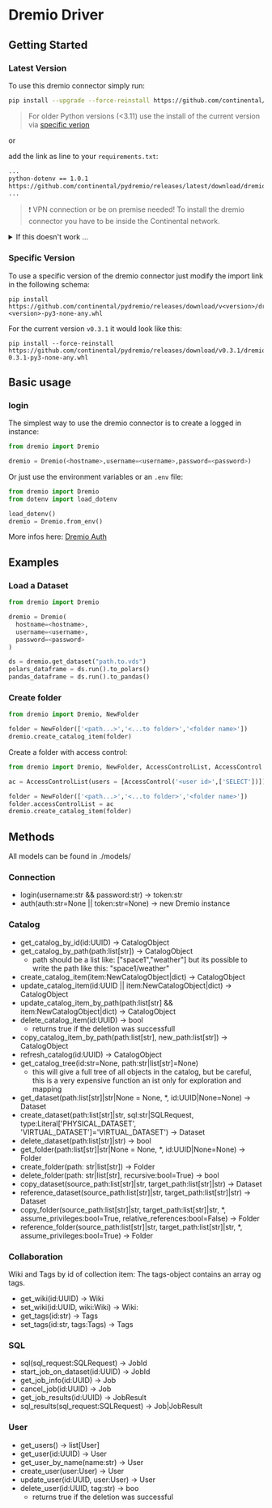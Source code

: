 
# Dremio Driver

## Getting Started

### Latest Version

To use this dremio connector simply run:

```bash
pip install --upgrade --force-reinstall https://github.com/continental/pydremio/releases/download/v0.3.1/dremio-0.3.1-py3-none-any.whl
```

> For older Python versions (<3.11) use the install of the current version via [specific verion](#specific-version)

or 

add the link as line to your `requirements.txt`:

```txt
...
python-dotenv == 1.0.1
https://github.com/continental/pydremio/releases/latest/download/dremio-latest-py3-none-any.whl
...
```

>❗️ VPN connection or be on premise needed!
>To install the dremio connector you have to be inside the Continental network.

<details>
  <summary>If this doesn't work ...</summary>

  on Windows:

  ```bash
  py -m pip install --upgrade --force-reinstall https://github.com/continental/pydremio/releases/latest/download/dremio-latest-py3-none-any.whl
  ```

  Mac/Linux:

  ```bash
  python3 -m pip install --upgrade --force-reinstall https://github.com/continental/pydremio/releases/latest/download/dremio-latest-py3-none-any.whl
  ```

</details>

### Specific Version

To use a specific version of the dremio connector just modify the import link in the following schema:

```
pip install https://github.com/continental/pydremio/releases/download/v<version>/dremio-<version>-py3-none-any.whl
```

For the current version `v0.3.1` it would look like this:

```
pip install --force-reinstall https://github.com/continental/pydremio/releases/download/v0.3.1/dremio-0.3.1-py3-none-any.whl
```

## Basic usage

### login

The simplest way to use the dremio connector is to create a logged in instance:

```python
from dremio import Dremio

dremio = Dremio(<hostname>,username=<username>,password=<password>)
```

Or just use the environment variables or an `.env` file:

```python
from dremio import Dremio
from dotenv import load_dotenv

load_dotenv()
dremio = Dremio.from_env()
```

More infos here: [Dremio Auth](docs/DREMIO_LOGIN.md)

## Examples

### Load a Dataset

```python
from dremio import Dremio

dremio = Dremio(
  hostname=<hostname>,
  username=<username>,
  password=<password>
)

ds = dremio.get_dataset("path.to.vds")
polars_dataframe = ds.run().to_polars()
pandas_dataframe = ds.run().to_pandas()
```

### Create folder

```python
from dremio import Dremio, NewFolder

folder = NewFolder(['<path...>','<...to folder>','<folder name>'])
dremio.create_catalog_item(folder)
```

Create a folder with access control:

```python
from dremio import Dremio, NewFolder, AccessControlList, AccessControl

ac = AccessControlList(users = [AccessControl('<user id>',['SELECT'])])

folder = NewFolder(['<path...>','<...to folder>','<folder name>'])
folder.accessControlList = ac
dremio.create_catalog_item(folder)
```

## Methods

All models can be found in ./models/

### Connection

- login(username:str && password:str) -> token:str
- auth(auth:str=None || token:str=None) -> new Dremio instance

### Catalog

- get_catalog_by_id(id:UUID) -> CatalogObject
- get_catalog_by_path(path:list[str]) -> CatalogObject
  - path should be a list like: ["space1","weather"]
  but its possible to write the path like this: "space1/weather"
- create_catalog_item(item:NewCatalogObject|dict) -> CatalogObject
- update_catalog_item(id:UUID || item:NewCatalogObject|dict) -> CatalogObject
- update_catalog_item_by_path(path:list[str] && item:NewCatalogObject|dict) -> CatalogObject
- delete_catalog_item(id:UUID) -> bool
  - returns true if the deletion was successfull
- copy_catalog_item_by_path(path:list[str], new_path:list[str]) -> CatalogObject
- refresh_catalog(id:UUID) -> CatalogObject
- get_catalog_tree(id:str=None, path:str|list[str]=None)
  - this will give a full tree of all objects in the catalog, but be careful, this is a very expensive function an ist only for exploration and mapping
- get_dataset(path:list[str]|str|None = None, *, id:UUID|None=None) -> Dataset
- create_dataset(path:list[str]|str, sql:str|SQLRequest, type:Literal['PHYSICAL_DATASET', 'VIRTUAL_DATASET']='VIRTUAL_DATASET') -> Dataset
- delete_dataset(path:list[str]|str) -> bool
- get_folder(path:list[str]|str|None = None, *, id:UUID|None=None) -> Folder
- create_folder(path: str|list[str]) -> Folder
- delete_folder(path: str|list[str], recursive:bool=True) -> bool
- copy_dataset(source_path:list[str]|str, target_path:list[str]|str) -> Dataset
- reference_dataset(source_path:list[str]|str, target_path:list[str]|str) -> Dataset
- copy_folder(source_path:list[str]|str, target_path:list[str]|str, *, assume_privileges:bool=True, relative_references:bool=False) -> Folder
- reference_folder(source_path:list[str]|str, target_path:list[str]|str, *, assume_privileges:bool=True) -> Folder


### Collaboration

Wiki and Tags by id of collection item:
The tags-object contains an array og tags.

- get_wiki(id:UUID) -> Wiki
- set_wiki(id:UUID, wiki:Wiki) -> Wiki:
- get_tags(id:str) -> Tags
- set_tags(id:str, tags:Tags) -> Tags

### SQL

- sql(sql_request:SQLRequest) -> JobId
- start_job_on_dataset(id:UUID) -> JobId
- get_job_info(id:UUID) -> Job
- cancel_job(id:UUID) -> Job
- get_job_results(id:UUID) -> JobResult
- sql_results(sql_request:SQLRequest) -> Job|JobResult

### User

- get_users() -> list[User]
- get_user(id:UUID) -> User
- get_user_by_name(name:str) -> User
- create_user(user:User) -> User
- update_user(id:UUID, user:User) -> User
- delete_user(id:UUID, tag:str) -> boo
  - returns true if the deletion was successful
